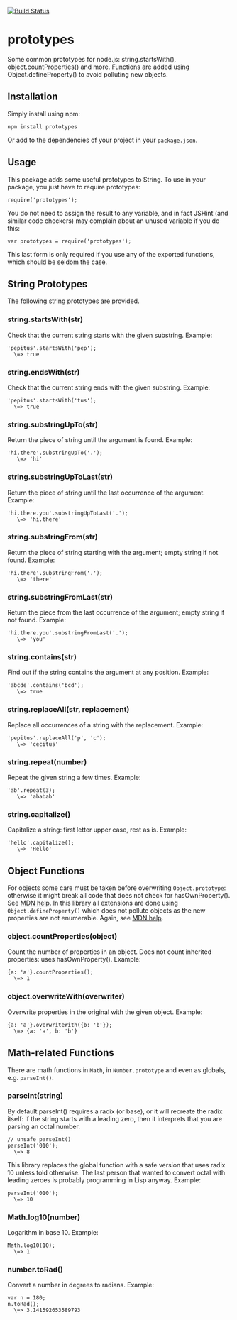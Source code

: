 [![Build Status](https://secure.travis-ci.org/alexfernandez/prototypes.png)](http://travis-ci.org/alexfernandez/prototypes)

# prototypes

Some common prototypes for node.js: string.startsWith(),
object.countProperties() and more.
Functions are added using Object.defineProperty() to avoid polluting new objects.

## Installation

Simply install using npm:

    npm install prototypes

Or add to the dependencies of your project in your `package.json`.

## Usage

This package adds some useful prototypes to String.
To use in your package, you just have to require prototypes:

    require('prototypes');

You do not need to assign the result to any variable, and in fact JSHint
(and similar code checkers) may complain about an unused variable if you
do this:

    var prototypes = require('prototypes');

This last form is only required if you use any of the exported functions,
which should be seldom the case.

## String Prototypes

The following string prototypes are provided.

### string.startsWith(str)

Check that the current string starts with the given substring. Example:

    'pepitus'.startsWith('pep');
      \=> true

### string.endsWith(str)

Check that the current string ends with the given substring. Example:

    'pepitus'.startsWith('tus');
      \=> true

### string.substringUpTo(str)

Return the piece of string until the argument is found. Example:

    'hi.there'.substringUpTo('.');
       \=> 'hi'

### string.substringUpToLast(str)

Return the piece of string until the last occurrence of the argument. Example:

    'hi.there.you'.substringUpToLast('.');
       \=> 'hi.there'

### string.substringFrom(str)

Return the piece of string starting with the argument; empty string if not found.
Example:

    'hi.there'.substringFrom('.');
       \=> 'there'

### string.substringFromLast(str)

Return the piece from the last occurrence of the argument; empty string if not found.
Example:

    'hi.there.you'.substringFromLast('.');
       \=> 'you'

### string.contains(str)

Find out if the string contains the argument at any position.
Example:

    'abcde'.contains('bcd');
       \=> true

### string.replaceAll(str, replacement)

Replace all occurrences of a string with the replacement.
Example:

    'pepitus'.replaceAll('p', 'c');
       \=> 'cecitus'

### string.repeat(number)

Repeat the given string a few times.
Example:

    'ab'.repeat(3);
       \=> 'ababab'

### string.capitalize()

Capitalize a string: first letter upper case, rest as is.
Example:

    'hello'.capitalize();
       \=> 'Hello'

## Object Functions

For objects some care must be taken before overwriting `Object.prototype`:
otherwise it might break all code that does not check for hasOwnProperty().
See [MDN help](https://developer.mozilla.org/en-US/docs/Web/JavaScript/Reference/Global_Objects/Object/hasOwnProperty).
In this library all extensions are done using `Object.defineProperty()`
which does not pollute objects as the new properties are not enumerable.
Again, see [MDN help](https://developer.mozilla.org/en-US/docs/Web/JavaScript/Reference/Global_Objects/Object/defineProperty).

### object.countProperties(object)

Count the number of properties in an object.
Does not count inherited properties: uses hasOwnProperty().
Example:

    {a: 'a'}.countProperties();
      \=> 1

### object.overwriteWith(overwriter)

Overwrite properties in the original with the given object.
Example:

    {a: 'a'}.overwriteWith({b: 'b'});
      \=> {a: 'a', b: 'b'}

## Math-related Functions

There are math functions in `Math`, in `Number.prototype` and even as globals,
e.g. `parseInt()`.

### parseInt(string)

By default parseInt() requires a radix (or base), or it will recreate the radix itself:
if the string starts with a leading zero,
then it interprets that you are parsing an octal number.

    // unsafe parseInt()
    parseInt('010');
      \=> 8

This library replaces the global function with a safe version that uses radix 10
unless told otherwise.
The last person that wanted to convert octal with leading zeroes
is probably programming in Lisp anyway.
Example:

    parseInt('010');
      \=> 10

### Math.log10(number)

Logarithm in base 10. Example:

    Math.log10(10);
      \=> 1

### number.toRad()

Convert a number in degrees to radians. Example:

    var n = 180;
    n.toRad();
      \=> 3.141592653589793

